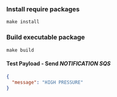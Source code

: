 ### Install require packages
```shell
make install
```


### Build executable package
```shell
make build
```


#### Test Payload - Send ***NOTIFICATION SQS***
```json
{
  "message": "HIGH PRESSURE"
}
```